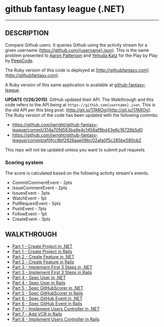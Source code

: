 github fantasy league (.NET)
===========================================
***

## DESCRIPTION

Compare Github users. It queries Github using the activity stream for a given username (https://github.com/{username}.json). This is the same problem presented to [Aaron Patterson](https://peepcode.com/products/play-by-play-tenderlove-ruby-on-rails) and [Yehuda
Katz](https://peepcode.com/products/play-by-play-wycats-i-ruby-on-rails) for the Play by Play by [PeepCode](http://peepcode.com).

The Ruby version of this code is deployed at [http://githubfantasy.com](http://githubfantasy.com).

A Ruby version of this same application is available at [github-fantasy-league](https://github.com/jwright/github-fantasy-league).

**UPDATE (1/26/2015)**: GitHub updated their API. The Walkthrough and this code refers to the API being at `https://githib.com{username}.json`. This is the old API per this blog post: (http://git.io/17AROg)[http://git.io/17AROg]. The Ruby version of the code has been updated with the following commits:
* https://github.com/jwright/github-fantasy-league/commit/314a70fd563ba9e4c1456af9bd43e6c16726b5d0
* https://github.com/jwright/github-fantasy-league/commit/af0fcc9bf2926aae09bc02afa0f5c285be580cb2

This repo will not be updated unless you want to submit pull requests

### Scoring system

The score is calculated based on the following activity stream's events.

* CommitCommentEvent - 2pts
* IssueCommentEvent - 2pts
* IssuesEvent - 3pts
* WatchEvent - 1pt
* PullRequestEvent - 5pts
* PushEvent - 7pts
* FollowEvent - 1pt
* CreateEvent - 3pts

## WALKTHROUGH

* [Part 1 - Create Project in .NET](https://vimeo.com/57713524)
* [Part 1 - Create Project in Rails](https://vimeo.com/64746542)
* [Part 2 - Create Feature in .NET](https://vimeo.com/64747043)
* [Part 2 - Create Feature in Rails](https://vimeo.com/64771140)
* [Part 3 - Implement First 3 Steps in .NET](https://vimeo.com/64772605)
* [Part 3 - Implement First 3 Steps in Rails](https://vimeo.com/64772606)
* [Part 4 - Spec User in .NET](https://vimeo.com/66321277)
* [Part 4 - Spec User in Rails](https://vimeo.com/68027217)
* [Part 5 - Spec GitHubScorer in .NET](https://vimeo.com/68027216)
* [Part 5 - Spec GitHubScorer in Rails](https://vimeo.com/68592199)
* [Part 6 - Spec GitHub Event in .NET](https://vimeo.com/68592200)
* [Part 6 - Spec GitHub Event in Rails](https://vimeo.com/69960166)
* [Part 7 - Implement Users Controller in .NET](https://vimeo.com/69960165)
* [Part 7 - Add VCR in Rails](https://vimeo.com/70226264)
* [Part 8 - Implement Users Controller in Rails](https://vimeo.com/70308404)
